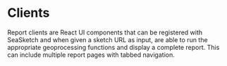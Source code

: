 # Clients

Report clients are React UI components that can be registered with SeaSketch and when given a sketch URL as input, are able to run the appropriate geoprocessing functions and display a complete report. This can include multiple report pages with tabbed navigation.
